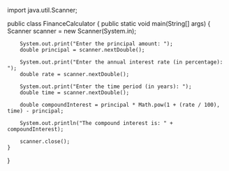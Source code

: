 import java.util.Scanner;

public class FinanceCalculator {
    public static void main(String[] args) {
        Scanner scanner = new Scanner(System.in);

        System.out.print("Enter the principal amount: ");
        double principal = scanner.nextDouble();

        System.out.print("Enter the annual interest rate (in percentage): ");
        double rate = scanner.nextDouble();

        System.out.print("Enter the time period (in years): ");
        double time = scanner.nextDouble();

        double compoundInterest = principal * Math.pow(1 + (rate / 100), time) - principal;

        System.out.println("The compound interest is: " + compoundInterest);

        scanner.close();
    }
}
